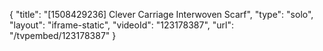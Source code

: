 {
    "title": "[1508429236] Clever Carriage Interwoven Scarf",
    "type": "solo",
    "layout": "iframe-static",
    "videoId": "123178387",
    "url": "\/tvpembed\/123178387"
}